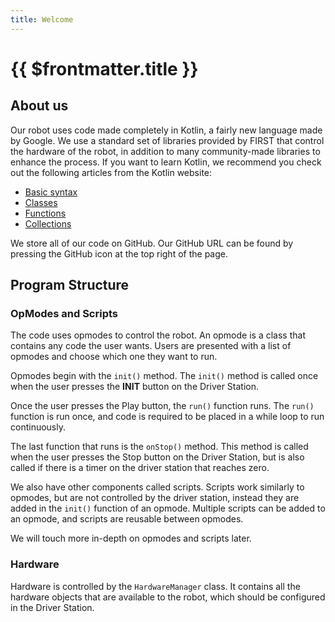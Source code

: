 ```yaml
---
title: Welcome
---
```


# {{ $frontmatter.title }}

## About us

Our robot uses code made completely in Kotlin, a fairly new language
made by Google. We use a standard set of libraries provided by FIRST
that control the hardware of the robot, in addition to many 
community-made libraries to enhance the process. If you want to
learn Kotlin, we recommend you check out the following articles
from the Kotlin website:
 - [Basic syntax](https://kotlinlang.org/docs/basic-syntax.html)
 - [Classes](https://kotlinlang.org/docs/classes.html)
 - [Functions](https://kotlinlang.org/docs/functions.html)
 - [Collections](https://kotlinlang.org/docs/collections-overview.html)

We store all of our code on GitHub. Our GitHub URL can be found by
pressing the GitHub icon at the top right of the page.

## Program Structure

### OpModes and Scripts

The code uses opmodes to control the robot. An opmode is a class that
contains any code the user wants. Users are presented with a list of
opmodes and choose which one they want to run. 

Opmodes begin with the `init()` method. The `init()` method is called once
when the user presses the **INIT** button on the Driver Station.

Once the user presses the Play button, the `run()` function runs. The `run()`
function is run once, and code is required to be placed in a while loop
to run continuously.

The last function that runs is the `onStop()` method. This method is called
when the user presses the Stop button on the Driver Station, but is also
called if there is a timer on the driver station that reaches zero.

We also have other components called scripts. Scripts work similarly to opmodes,
but are not controlled by the driver station, instead they are added in the 
`init()` function of an opmode. Multiple scripts can be added to an opmode,
and scripts are reusable between opmodes.

We will touch more in-depth on opmodes and scripts later.

### Hardware

Hardware is controlled by the `HardwareManager` class. It
contains all the hardware objects that are available to the robot, which should 
be configured in the Driver Station.